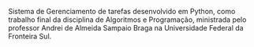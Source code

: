 Sistema de Gerenciamento de tarefas desenvolvido em Python, como trabalho final da disciplina de Algoritmos e Programação, ministrada pelo professor Andrei de Almeida Sampaio Braga na Universidade Federal da Fronteira Sul.
